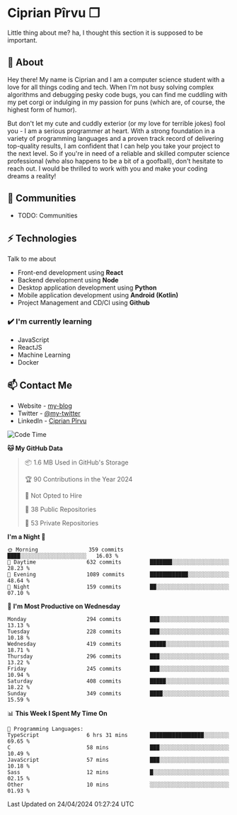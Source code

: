 # Ciprian Pîrvu ❐

Little thing about me? ha, I thought this section it is supposed to be important.

## 🧐 About

Hey there! My name is Ciprian and I am a computer science student with a love for all things coding and tech. When I'm not busy solving complex algorithms and debugging pesky code bugs, you can find me cuddling with my pet corgi or indulging in my passion for puns (which are, of course, the highest form of humor).

But don't let my cute and cuddly exterior (or my love for terrible jokes) fool you - I am a serious programmer at heart. With a strong foundation in a variety of programming languages and a proven track record of delivering top-quality results, I am confident that I can help you take your project to the next level. So if you're in need of a reliable and skilled computer science professional (who also happens to be a bit of a goofball), don't hesitate to reach out. I would be thrilled to work with you and make your coding dreams a reality!

## 👯 Communities

-   TODO: Communities

## ⚡ Technologies

Talk to me about

-   Front-end development using **React**
-   Backend development using **Node**
-   Desktop application development using **Python**
-   Mobile application development using **Android (Kotlin)**
-   Project Management and CD/CI using **Github**

### ✔️ I'm currently learning

-   JavaScript
-   ReactJS
-   Machine Learning
-   Docker

## 📫 Contact Me

-   Website - [my-blog]()
-   Twitter - [@my-twitter]()
-   LinkedIn - [Ciprian Pîrvu](https://www.linkedin.com/in/p%C3%AErvu-ciprian-cristian-4415991b1/)

<!--START_SECTION:waka-->
![Code Time](http://img.shields.io/badge/Code%20Time-2%2C003%20hrs%2035%20mins-blue)

**🐱 My GitHub Data** 

> 📦 1.6 MB Used in GitHub's Storage 
 > 
> 🏆 90 Contributions in the Year 2024
 > 
> 🚫 Not Opted to Hire
 > 
> 📜 38 Public Repositories 
 > 
> 🔑 53 Private Repositories 
 > 
**I'm a Night 🦉** 

```text
🌞 Morning                359 commits         ████░░░░░░░░░░░░░░░░░░░░░   16.03 % 
🌆 Daytime                632 commits         ███████░░░░░░░░░░░░░░░░░░   28.23 % 
🌃 Evening                1089 commits        ████████████░░░░░░░░░░░░░   48.64 % 
🌙 Night                  159 commits         ██░░░░░░░░░░░░░░░░░░░░░░░   07.10 % 
```
📅 **I'm Most Productive on Wednesday** 

```text
Monday                   294 commits         ███░░░░░░░░░░░░░░░░░░░░░░   13.13 % 
Tuesday                  228 commits         ███░░░░░░░░░░░░░░░░░░░░░░   10.18 % 
Wednesday                419 commits         █████░░░░░░░░░░░░░░░░░░░░   18.71 % 
Thursday                 296 commits         ███░░░░░░░░░░░░░░░░░░░░░░   13.22 % 
Friday                   245 commits         ███░░░░░░░░░░░░░░░░░░░░░░   10.94 % 
Saturday                 408 commits         █████░░░░░░░░░░░░░░░░░░░░   18.22 % 
Sunday                   349 commits         ████░░░░░░░░░░░░░░░░░░░░░   15.59 % 
```


📊 **This Week I Spent My Time On** 

```text
💬 Programming Languages: 
TypeScript               6 hrs 31 mins       █████████████████░░░░░░░░   69.65 % 
C                        58 mins             ███░░░░░░░░░░░░░░░░░░░░░░   10.49 % 
JavaScript               57 mins             ███░░░░░░░░░░░░░░░░░░░░░░   10.18 % 
Sass                     12 mins             █░░░░░░░░░░░░░░░░░░░░░░░░   02.15 % 
Other                    10 mins             ░░░░░░░░░░░░░░░░░░░░░░░░░   01.93 % 
```


 Last Updated on 24/04/2024 01:27:24 UTC
<!--END_SECTION:waka-->
